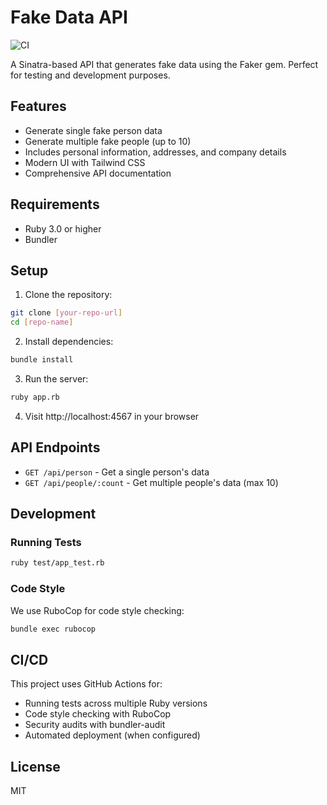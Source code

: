 # Fake Data API

![CI](https://github.com/[your-username]/[repo-name]/workflows/CI/badge.svg)

A Sinatra-based API that generates fake data using the Faker gem. Perfect for testing and development purposes.

## Features

- Generate single fake person data
- Generate multiple fake people (up to 10)
- Includes personal information, addresses, and company details
- Modern UI with Tailwind CSS
- Comprehensive API documentation

## Requirements

- Ruby 3.0 or higher
- Bundler

## Setup

1. Clone the repository:
```bash
git clone [your-repo-url]
cd [repo-name]
```

2. Install dependencies:
```bash
bundle install
```

3. Run the server:
```bash
ruby app.rb
```

4. Visit http://localhost:4567 in your browser

## API Endpoints

- `GET /api/person` - Get a single person's data
- `GET /api/people/:count` - Get multiple people's data (max 10)

## Development

### Running Tests

```bash
ruby test/app_test.rb
```

### Code Style

We use RuboCop for code style checking:


```bash
bundle exec rubocop
```

## CI/CD

This project uses GitHub Actions for:
- Running tests across multiple Ruby versions
- Code style checking with RuboCop
- Security audits with bundler-audit
- Automated deployment (when configured)

## License

MIT
